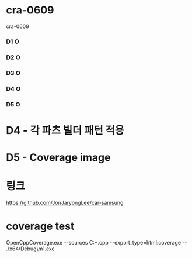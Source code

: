 # cra-0609
cra-0609

### D1 O
### D2 O
### D3 O
### D4 O
### D5 O

# D4 - 각 파츠 빌더 패턴 적용

# D5 - Coverage image 

# 링크
https://github.com/JonJaryongLee/car-samsung

# coverage test
OpenCppCoverage.exe --sources C:*.cpp --export_type=html:coverage -- .\x64\Debug\m1.exe
